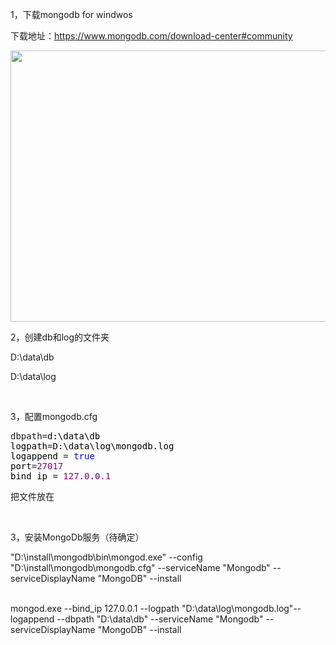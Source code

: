 <p>1，下载mongodb for windwos</p>
<p>下载地址：<a href="https://www.mongodb.com/download-center#community" target="_blank">https://www.mongodb.com/download-center#community</a></p>
<p><img src="http://images2017.cnblogs.com/blog/741594/201712/741594-20171220140758459-1328251982.png" alt="" width="796" height="434" /></p>
<p>2，创建db和log的文件夹</p>
<p>D:\data\db</p>
<p>D:\data\log</p>
<p>&nbsp;</p>
<p>3，配置mongodb.cfg</p>
<div class="cnblogs_code">
<pre>dbpath=<span style="color: #000000;">d:\data\db
logpath</span>=<span style="color: #000000;">D:\data\log\mongodb.log
logappend </span>= <span style="color: #0000ff;">true</span><span style="color: #000000;">
port</span>=<span style="color: #800080;">27017</span><span style="color: #000000;"> 
bind_ip </span>= <span style="color: #800080;">127.0</span>.<span style="color: #800080;">0.1</span> </pre>
</div>
<p>把文件放在</p>
<p>&nbsp;</p>
<p>3，安装MongoDb服务（待确定）</p>
<p>"D:\install\mongodb\bin\mongod.exe" --config "D:\install\mongodb\mongodb.cfg" --serviceName "Mongodb" --serviceDisplayName "MongoDB" --install</p>
<p><br />mongod.exe --bind_ip 127.0.0.1 --logpath "D:\data\log\mongodb.log"--logappend --dbpath "D:\data\db" --serviceName "Mongodb" --serviceDisplayName "MongoDB" --install</p>
<p>&nbsp;</p>